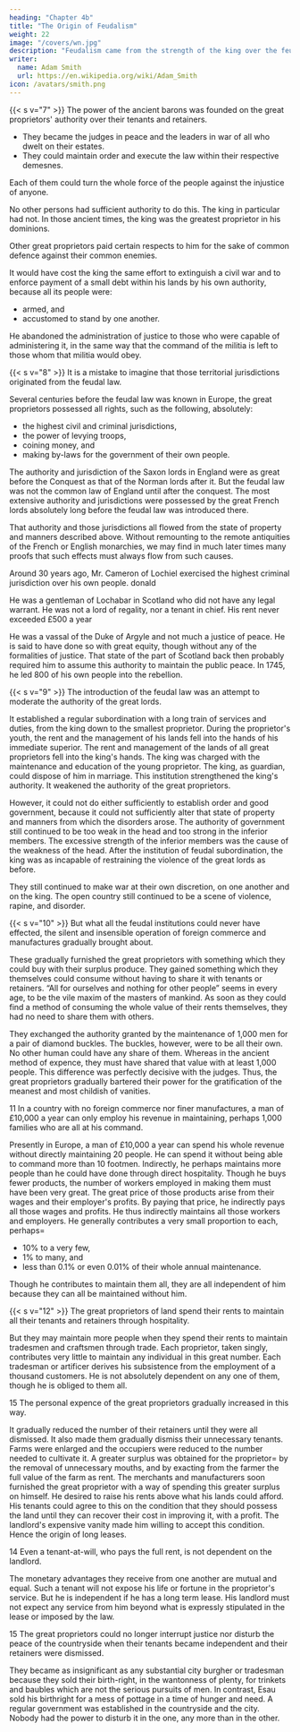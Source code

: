 ```yaml
---
heading: "Chapter 4b"
title: "The Origin of Feudalism"
weight: 22
image: "/covers/wn.jpg"
description: "Feudalism came from the strength of the king over the feudal lords"
writer:
  name: Adam Smith
  url: https://en.wikipedia.org/wiki/Adam_Smith
icon: /avatars/smith.png
---
```




{{< s v="7" >}} The power of the ancient barons was founded on the great proprietors' authority over their tenants and retainers.
- They became the judges in peace and the leaders in war of all who dwelt on their estates.
- They could maintain order and execute the law within their respective demesnes.

Each of them could turn the whole force of the people against the injustice of anyone.

No other persons had sufficient authority to do this.
The king in particular had not.
In those ancient times, the king was the greatest proprietor in his dominions.

Other great proprietors paid certain respects to him for the sake of common defence against their common enemies.

It would have cost the king the same effort to extinguish a civil war and to enforce payment of a small debt within his lands by his own authority, because all its people were:
- armed, and
- accustomed to stand by one another.

He abandoned the administration of justice to those who were capable of administering it, in the same way that the command of the militia is left to those whom that militia would obey.



{{< s v="8" >}} It is a mistake to imagine that those territorial jurisdictions originated from the feudal law.

Several centuries before the feudal law was known in Europe, the great proprietors possessed all rights, such as the following, absolutely: 
- the highest civil and criminal jurisdictions,
- the power of levying troops,
- coining money, and
- making by-laws for the government of their own people.

The authority and jurisdiction of the Saxon lords in England were as great before the Conquest as that of the Norman lords after it.
But the feudal law was not the common law of England until after the conquest.
The most extensive authority and jurisdictions were possessed by the great French lords absolutely long before the feudal law was introduced there.

That authority and those jurisdictions all flowed from the state of property and manners described above.
Without remounting to the remote antiquities of the French or English monarchies, we may find in much later times many proofs that such effects must always flow from such causes.

Around 30 years ago, Mr. Cameron of Lochiel exercised the highest criminal jurisdiction over his own people.
donald

He was a gentleman of Lochabar in Scotland who did not have any legal warrant.
He was not a lord of regality, nor a tenant in chief.
His rent never exceeded £500 a year

He was a vassal of the Duke of Argyle and not much a justice of peace.
He is said to have done so with great equity, though without any of the formalities of justice.
That state of the part of Scotland back then probably required him to assume this authority to maintain the public peace.
In 1745, he led 800 of his own people into the rebellion.


{{< s v="9" >}} The introduction of the feudal law was an attempt to moderate the authority of the great lords.

It established a regular subordination with a long train of services and duties, from the king down to the smallest proprietor.
During the proprietor's youth, the rent and the management of his lands fell into the hands of his immediate superior.
The rent and management of the lands of all great proprietors fell into the king's hands.
The king was charged with the maintenance and education of the young proprietor.
The king, as guardian, could dispose of him in marriage.
This institution strengthened the king's authority.
It weakened the authority of the great proprietors.

However, it could not do either sufficiently to establish order and good government, because it could not sufficiently alter that state of property and manners from which the disorders arose.
The authority of government still continued to be too weak in the head and too strong in the inferior members.
The excessive strength of the inferior members was the cause of the weakness of the head.
After the institution of feudal subordination, the king was as incapable of restraining the violence of the great lords as before.

They still continued to make war at their own discretion, on one another and on the king.
The open country still continued to be a scene of violence, rapine, and disorder.


{{< s v="10" >}} But what all the feudal institutions could never have effected, the silent and insensible operation of foreign commerce and manufactures gradually brought about.

These gradually furnished the great proprietors with something which they could buy with their surplus produce.
They gained something which they themselves could consume without having to share it with tenants or retainers.
“All for ourselves and nothing for other people” seems in every age, to be the vile maxim of the masters of mankind.
As soon as they could find a method of consuming the whole value of their rents themselves, they had no need to share them with others.

They exchanged the authority granted by the maintenance of 1,000 men for a pair of diamond buckles.
The buckles, however, were to be all their own.
No other human could have any share of them.
Whereas in the ancient method of expence, they must have shared that value with at least 1,000 people.
This difference was perfectly decisive with the judges.
Thus, the great proprietors gradually bartered their power for the gratification of the meanest and most childish of vanities.

11 In a country with no foreign commerce nor finer manufactures, a man of £10,000 a year can only employ his revenue in maintaining, perhaps 1,000 families who are all at his command.

Presently in Europe, a man of £10,000 a year can spend his whole revenue without directly maintaining 20 people.
He can spend it without being able to command more than 10 footmen.
Indirectly, he perhaps maintains more people than he could have done through direct hospitality.
Though he buys fewer products, the number of workers employed in making them must have been very great.
The great price of those products arise from their wages and their employer's profits.
By paying that price, he indirectly pays all those wages and profits.
He thus indirectly maintains all those workers and employers.
He generally contributes a very small proportion to each, perhaps= 
- 10% to a very few,
- 1% to many, and
- less than 0.1% or even 0.01% of their whole annual maintenance.

Though he contributes to maintain them all, they are all independent of him because they can all be maintained without him.


{{< s v="12" >}} The great proprietors of land spend their rents to maintain all their tenants and retainers through hospitality.

But they may maintain more people when they spend their rents to maintain tradesmen and craftsmen through trade.
Each proprietor, taken singly, contributes very little to maintain any individual in this great number.
Each tradesman or artificer derives his subsistence from the employment of a thousand customers.
He is not absolutely dependent on any one of them, though he is obliged to them all.

15 The personal expence of the great proprietors gradually increased in this way.

It gradually reduced the number of their retainers until they were all dismissed.
It also made them gradually dismiss their unnecessary tenants.
Farms were enlarged and the occupiers were reduced to the number needed to cultivate it.
A greater surplus was obtained for the proprietor= 
by the removal of unnecessary mouths, and
by exacting from the farmer the full value of the farm as rent.
The merchants and manufacturers soon furnished the great proprietor with a way of spending this greater surplus on himself.
He desired to raise his rents above what his lands could afford.
His tenants could agree to this on the condition that they should possess the land until they can recover their cost in improving it, with a profit.
The landlord's expensive vanity made him willing to accept this condition.
Hence the origin of long leases.

14 Even a tenant-at-will, who pays the full rent, is not dependent on the landlord.

The monetary advantages they receive from one another are mutual and equal.
Such a tenant will not expose his life or fortune in the proprietor's service.
But he is independent if he has a long term lease.
His landlord must not expect any service from him beyond what is expressly stipulated in the lease or imposed by the law.

15 The great proprietors could no longer interrupt justice nor disturb the peace of the countryside when their tenants became independent and their retainers were dismissed.

They became as insignificant as any substantial city burgher or tradesman because they sold their birth-right, in the wantonness of plenty, for trinkets and baubles which are not the serious pursuits of men.
In contrast, Esau sold his birthright for a mess of pottage in a time of hunger and need.
A regular government was established in the countryside and the city.
Nobody had the power to disturb it in the one, any more than in the other.